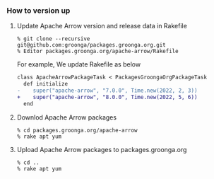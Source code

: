 ### How to version up

1. Update Apache Arrow version and release data in Rakefile

   ```shell
   % git clone --recursive git@github.com:groonga/packages.groonga.org.git
   % Editor packages.groonga.org/apache-arrow/Rakefile
   ```

   For example, We update Rakefile as below

   ```diff
   class ApacheArrowPackageTask < PackagesGroongaOrgPackageTask
	 def initialize
   -    super("apache-arrow", "7.0.0", Time.new(2022, 2, 3))
   +    super("apache-arrow", "8.0.0", Time.new(2022, 5, 6))
	 end
   ```

2. Downlod Apache Arrow packages

   ```shell
   % cd packages.groonga.org/apache-arrow
   % rake apt yum
   ```

3. Upload Apache Arrow packages to packages.groonga.org

   ```shell
   % cd ..
   % rake apt yum
   ```
